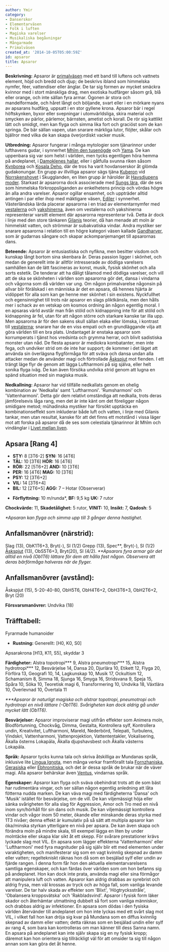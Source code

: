 ```yaml
---
author: Ymir
category:
- Danserskor
- Elementarväsen
- Folk i luften
- Magiska varelser
- Musikaliska begåvningar
- Mångarmade
- Primalväsen
created_at: '2014-10-05T05:00:59Z'
id: apsaror
title: Apsaror
---
```

**Beskrivning:** Apsaror är [primalväsen] med ett band till luftens och vattnets element, höjd och bredd och djup; de beskrivs ibland som himmelska nymfer, féer, vattendiser eller änglar. De tar sig formen av mycket smäckra kvinnor med i stort mänskliga drag, men exotiska hudfärger såsom grå, blå eller orange, och inte sällan fyra armar. Ögonen är stora och mandelformade, och håret långt och böljande, svart eller i en mörkare nyans av apsarans hudfärg, uppsatt i en stor gyllene krona. Apsaror bär i regel höftskynken, byxor eller svepningar i utomvärldsliga, skira material och smycken av pärlor, pärlemor, bärnsten, ametist och korall. De rör sig kattlikt lätt och smidigt, men kan flyga och simma lika fort och graciöst som de kan springa. De bär sällan vapen, utan snarare märkliga lutor, flöjter, skålar och bjällror med vilka de kan skapa överjordiskt vacker musik.

**Utbredning:** Apsaror fungerar i många mytologier som tjänarinnor under lufthavens gudar, i synnerhet [Mhîm den tusenögde] och [Yama]. De kan uppenbara sig var som helst i världen, men tycks egentligen höra hemma på andeplanet, i [Damoklenes hallar], eller i gåtfulla svunna riken såsom [Kynborea] och [Kosala Deho], där de tros ha varit hovdanserskor åt glömda gudakonungar. En grupp av illvilliga apsaror sägs tjäna [Kuberon] vid [Norrskenshovet] i Skugglanden, en liten grupp är härolder åt [Havsdjupens moder]. Starkast är apsarorna dock associerade med [Sungs lära], där de ses som himmelska förkroppsliganden av enkelhetens princip och vördas högre än alla andra varelser. Apsaror ogillar ensamhet, och uppträder alltid antingen i par eller ihop med mäktigare väsen, [Ediler] i synnerhet. Västerländska lärda placerar apsarorna i en triad av elementarnymfer med [vestalerna] och [yakshinerna], även om vestalerna och yakshinerna representerar varsitt element där apsarorna representerar två. Detta är dock i linje med den store tänkaren [Gilanis] teorier, då han menade att moln är himmelskt vatten, och strömmar är subakvatiska vindar. Andra mystiker ser snarare apsarorna i relation till en högre kategori väsen kallade [Gandharver], som är gudarnas sångare och skapar ackompanjemanget till apsarornas dans.

**Beteende:** Apsaror är entusiastiska och nyfikna, men besitter visdom och kunskap långt bortom sina skenbara år. Deras passion ligger i skönhet, och medan de generellt inte är alltför intresserade av dödliga varelsers samhällen kan de lätt fascineras av konst, musik, fysisk skönhet och alla sorts estetik. De tenderar att ha dåligt tålamod med dödliga varelser, och vill att de ska se skönheten i världen som apsarorna gör det, dansa i vindarna och vågorna som då världen var ung. Om någon primalvarelse någonsin på allvar blir förälskad i en människa är det en apsara, då hennes hjärta är vidöppet för alla som kan ge henne mer skönhet i sin existens. Nyckfullhet och egensinnighet till trots när apsaror en slags pliktkänsla, men den hålls mer i schack av en vetskap om kosmos ordning än någon egentlig moral. I en apsaras värld avstår man från stöld och kidnappning inte för att stöld och kidnappning är fel, utan för att någon större och starkare kanske tar illa upp. Men apsarorna är för den sakens skull sällan elaka eller lömska, i kontrast till [vestalerna]; snarare har de en viss empati och en grundläggande vilja att göra världen till en bra plats. Undantaget är enstaka apsaror som korrumperats i tjänst hos vredsinta och grymma herrar, och blivit sadistiska monster utan nåd. De flesta apsaror är mediokra kombatanter, men inte fega, och undviker strid om de inte har support; de kommer i det läget att använda sin överlägsna flygförmåga för att sväva och dansa undan alla attacker medan de använder magi och förtrollade [Åskspjut] mot fienden. I ett trängt läge flyr de genom att lägga Luftharmoni på sig själva, eller helt sonika flyga iväg. De kan även försöka undvika strid genom att lugna en spänd situation med sin magiska musik.

**Nedkallning:** Apsaror har vid tillfälle nedkallats genom en ohelig kombination av 'Nedkalla' samt 'Luftharmoni'. 'Rumsharmoni' och 'Vattenharmoni'. Detta gör dem relativt omständiga att nedkalla, trots deras jämförelsevis låga rang, men det är inte känt om det föreligger någon smidigare metod; mûhadinska mystiker har försökt upptäcka en kombinationseffekt som inkluderar både luft och vatten, i linje med Gilanis tankar, men utan resultat, kanske för att det finns ett motstånd i vissa läger mot att forska på apsaror då de ses som celestiala tjänarinnor åt Mhîm och vindänglar i [Livet mellan liven].

## Apsara \[Rang 4\]

-   **STY:** 8 \[3T6-2\] **SYN:** 16 \[4T6\]
-   **TÅL:** 10 \[3T6\] **HÖR:** 16 \[4T6\]
-   **RÖR:** 22 \[5T6+2\] **AND:** 10 \[3T6\]
-   **PER:** 16 \[4T6\] **MAG:** 10 \[3T6\]
-   **PSY:** 12 \[3T6+2\]
-   **VIL:** 14 \[3T6+4\]
-   **BIL:** 12 \[2T6+5\] **AGG:** 7 – Hotar (Observerar)

<!-- -->

-   **Förflyttning:** 10 m/runda\*, **BF:** 9,5 kg **UK:** 7 rutor

**Chockvärde:** 11, **Skadetålighet:** 5 rutor, **VINIT:** 10, **Insikt:** 7, **Qadosh**: 5

*\*Apsaran kan flyga och simma upp till 3 gånger denna hastighet.*

## Anfallsmanövrer (närstrid):

Slag (13), ObK1T6+3, Bryt(-), SI (1/2)
Grepp (13), Spec\*\*, Bryt(-), SI (1/2)
[Åskspjut] (13), ObS5T6+3, Bryt(20), SI (4/2).
*\*\*Apsarors fyra armar gör det alltid en nivå (Ob1T6) lättare för dem att hålla fast någon. Observera att deras bärförmåga halveras när de flyger.*

## Anfallsmanövrer (avstånd):

Åskspjut (15), 5-20-40-80, ObH5T6, ObH4T6+2, ObH3T6+3, ObH2T6+2, Bryt (20)

**Försvarsmanövrer:** Undvika (18)

## Träfftabell:

Fyrarmade humanoider

-   **Rustning:** Generellt: \[H0, K0, S0\]

Apsarakrona \[H13, K11, S5\], skyddar 3

**Färdigheter:** Alstra topotropi\*\*\* 9, Alstra pneumotropi\*\*\* 15, Alstra hydrotropi\*\*\* 12, Besvärjelse 14, Dansa 20, Djurlära 10, Etikett 12, Flyga 20, Förföra 13, Geografi 10, <Hantverk> 14, Lagkunskap 10, Musik 17, Ockultism 12, Schamanism 8, Simma 18, Sjunga 16, Smyga 16, Stridsvana 9, Speja 15, Spåra 10, Söka 10, Teoretisk magi 6, Transformering 10, Undvika 18, Växtlära 10, Överlevnad 10, Övertala 11

*\*\*\*Apsaror är naturligt magiska och alstrar topotropi, pneumotropi och hydrotropi en nivå lättare (-Ob1T6). Svårigheten kan dock aldrig gå under mycket lätt (Ob1T6).*

**Besvärjelser:** Apsaror improviserar magi utifrån effekter som Animera moln, Blodförtunning, Chockvåg, Dimma, Gestalta, Kontrollera sylf, Kontrollera undin, Kreativitet, Luftharmoni, Mareld, Nederbörd, Telepati, Turbulens, Vindskri, Vattenharmoni, Vattenprojektion, Vattententakler, Vokalisering, Åkalla österns Lokapāla, Åkalla djupshavsbest och Åkalla västerns Lokapāla.

**Språk:** Apsaror tycks kunna tala och skriva åtskilliga av Mundanas språk, inklusive lite [Lingua Ignota], men många verkar framförallt tala [Fornzhaniska], [Gerasiska] eller [Ebhronitiska], och det är dessa språk de brukar när de väver magi. Alla apsaror behärskar även [Ventus], vindarnas språk.

**Egenskaper:** Apsaror kan flyga och sväva obehindrat trots att de som bäst har rudimentära vingar, och ser sällan någon egentlig anledning att låta fötterna nudda marken. De kan väva magi med färdigheterna 'Dansa' och 'Musik' istället för besvärjelse, om de vill. De kan viljemässigt höja eller sänka svårigheten för alla slag för Aggression, Amor och Tro med en nivå inom syn/hörhåll för sin dans och musik. De kan viljemässigt kontrollera vindar och vågor inom 50 meter, ökande eller minskande deras styrka med 1T3 nivåer; denna effekt är kumulativ på så sätt att multipla apsaror kan öka/minska styrkan ytterligare en nivå per apsara. De kan även skapa och förändra moln på mindre skala, till exempel lägga en liten by under molntäcke eller skapa klar sikt åt ett skepp. För svårare prestationer krävs lyckade slag mot VIL. En apsara som lägger effekterna 'Vattenharmoni' eller 'Luftharmoni' med fyra magnituder på sig själv blir ett med elementen under varaktigheten, och manifesterar sig som en vagt kvinnlig skepnad av damm eller vatten; regeltekniskt räknas hon då som en besjälad sylf eller undin av fjärde rangen. I denna form får hon den aktuella elementarvarelsens samtliga egenskaper, och kan färdas över världen som om hon befanns sig på andeplanet. Hon kan dock inte prata, använda magi eller sina förmågor att manipulera luft och vatten. Apsaror kan aldrig drabbas av syrebrist och aldrig frysa, men väl krossas av tryck och av höga fall, som vanliga levande varelser. De tar halv skada av effekter som 'Blixt', 'Högtrycksstråle', 'Obalansera kroppsvätska' och 'Rakbladsvind'. Apsaror i fysisk form läker skador och återhämtar utmattning dubbelt så fort som vanliga människor, och drabbas aldrig av infektioner. En apsara som dödas i den fysiska världen återvänder till andeplanet om hon inte lyckas med ett svårt slag mot VIL, i vilket fall hon kan dröja sig kvar på Mundana som en diffus kvinnlig skepnad av damm eller vatten; detta räknas som en besjälad undin eller sylf av rang 4, som bara kan kontrolleras om man känner till dess Sanna namn. En apsara på andeplanet kan inte själv skapa sig en ny fysisk kropp; däremot kan hon orientera sig tillräckligt väl för att omsider ta sig till någon annan som kan göra det åt henne.

  [primalväsen]: Primalväsen
  [Mhîm den tusenögde]: Mhîm_den_tusenögde
  [Yama]: Yama
  [Damoklenes hallar]: Damoklenes_hallar
  [Kynborea]: Kynborea
  [Kosala Deho]: Kosala_Deho
  [Kuberon]: Kuberon
  [Norrskenshovet]: Norrskenshovet
  [Havsdjupens moder]: Havsdjupens_moder
  [Sungs lära]: Sungs_lära
  [Ediler]: Ediler
  [vestalerna]: Vestaler
  [yakshinerna]: Yakshiner
  [Gilanis]: Gilani
  [Gandharver]: Gandharver
  [Åskspjut]: Åskspjut
  [Livet mellan liven]: Barhâa
  [Lingua Ignota]: Lingua_Ignota
  [Fornzhaniska]: Fornzhaniska
  [Gerasiska]: Gerasiska
  [Ebhronitiska]: Ebhronitiska
  [Ventus]: Ventus